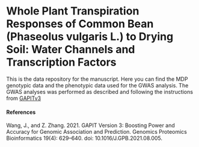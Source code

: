 # Whole Plant Transpiration Responses of Common Bean (Phaseolus vulgaris L.) to Drying Soil: Water Channels and Transcription Factors 

This is the data repository for the manuscript. Here you can find the MDP genotypic data and the phenotypic data used for the GWAS analysis.
The GWAS analyses was performed as described and following the instructions from [GAPITv3](https://github.com/jiabowang/GAPIT) 

#### References

​Wang, J., and Z. Zhang. 2021. GAPIT Version 3: Boosting Power and Accuracy for Genomic Association and Prediction. Genomics Proteomics Bioinformatics 19(4): 629–640. doi: 10.1016/J.GPB.2021.08.005. 

